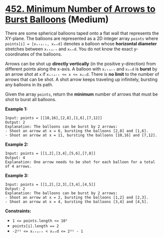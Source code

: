 # [452. Minimum Number of Arrows to Burst Balloons][link] (Medium)

[link]: https://leetcode.cn/problems/minimum-number-of-arrows-to-burst-balloons/

There are some spherical balloons taped onto a flat wall that represents the XY-plane. The balloons
are represented as a 2D integer array `points` where `points[i] = [xₛₜₐᵣₜ, xₑₙd]` denotes a balloon
whose **horizontal diameter** stretches between `xₛₜₐᵣₜ` and `xₑₙd`. You do not know the exact y-
coordinates of the balloons.

Arrows can be shot up **directly vertically** (in the positive y-direction) from different points
along the x-axis. A balloon with `xₛₜₐᵣₜ` and `xₑₙd` is **burst** by an arrow shot at `x` if `xₛₜₐᵣₜ
<= x <= xₑₙd`. There is **no limit** to the number of arrows that can be shot. A shot arrow keeps
traveling up infinitely, bursting any balloons in its path.

Given the array `points`, return the **minimum** number of arrows that must be shot to burst all
balloons.

**Example 1:**

```
Input: points = [[10,16],[2,8],[1,6],[7,12]]
Output: 2
Explanation: The balloons can be burst by 2 arrows:
- Shoot an arrow at x = 6, bursting the balloons [2,8] and [1,6].
- Shoot an arrow at x = 11, bursting the balloons [10,16] and [7,12].
```

**Example 2:**

```
Input: points = [[1,2],[3,4],[5,6],[7,8]]
Output: 4
Explanation: One arrow needs to be shot for each balloon for a total of 4 arrows.
```

**Example 3:**

```
Input: points = [[1,2],[2,3],[3,4],[4,5]]
Output: 2
Explanation: The balloons can be burst by 2 arrows:
- Shoot an arrow at x = 2, bursting the balloons [1,2] and [2,3].
- Shoot an arrow at x = 4, bursting the balloons [3,4] and [4,5].
```

**Constraints:**

- `1 <= points.length <= 10⁵`
- `points[i].length == 2`
- `-2³¹ <= xₛₜₐᵣₜ < xₑₙd <= 2³¹ - 1`
